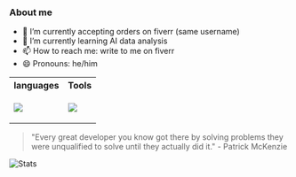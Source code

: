 ### About me

- 🔭 I’m currently accepting orders on fiverr (same username)
- 🌱 I’m currently learning AI data analysis
- 📫 How to reach me: write to me on fiverr
- 😄 Pronouns: he/him


<!-- list of languages and tools: python, nodejs, sql, html, css, bootstrap, arduino, visual studio, pycharm-->
<table>
<tr>
<th> languages </th>
<th> Tools </th>
</tr>
<tr>
<td>

[![](https://skillicons.dev/icons?i=py,arduino,js,nodejs,html,bootstrap,css,mysql)](https://skillicons.dev)

</td>
<td>

[![](https://skillicons.dev/icons?i=vscode,anaconda,anaconda,linux)](https://skillicons.dev)

</td>
</tr>
</table>

> "Every great developer you know got there by solving problems they were unqualified to solve until they actually did it." - Patrick McKenzie

![Stats](https://github-readme-stats.vercel.app/api?username=Fgamervisa&show_icons=true&theme=vision-friendly-dark)
